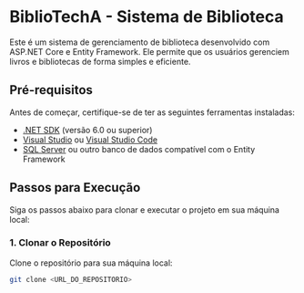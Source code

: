 # BiblioTechA - Sistema de Biblioteca

Este é um sistema de gerenciamento de biblioteca desenvolvido com ASP.NET Core e Entity Framework. Ele permite que os usuários gerenciem livros e bibliotecas de forma simples e eficiente.

## Pré-requisitos

Antes de começar, certifique-se de ter as seguintes ferramentas instaladas:

- [.NET SDK](https://dotnet.microsoft.com/download) (versão 6.0 ou superior)
- [Visual Studio](https://visualstudio.microsoft.com/) ou [Visual Studio Code](https://code.visualstudio.com/)
- [SQL Server](https://www.microsoft.com/en-us/sql-server/sql-server-downloads) ou outro banco de dados compatível com o Entity Framework

## Passos para Execução

Siga os passos abaixo para clonar e executar o projeto em sua máquina local:

### 1. Clonar o Repositório

Clone o repositório para sua máquina local:

```bash
git clone <URL_DO_REPOSITORIO>
